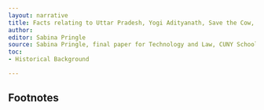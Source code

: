 ```yaml
---
layout: narrative
title: Facts relating to Uttar Pradesh, Yogi Adityanath, Save the Cow, and the B.J.P.
author:
editor: Sabina Pringle
source: Sabina Pringle, final paper for Technology and Law, CUNY School of Law, May 2023
toc:
- Historical Background

---
```


<!--## Historical Background

When the British left India in mid-August 1947, they split the territory into Pakistan (a Muslim territory to the northeast (in what is today Bangladesh), and in the west, in what is today Pakistan), and India. Those who had been seeking to have Britain leave India had varying views of what the country should look like: some wanted a secular country, free of colonial powers; others wanted protections for the large Muslim minority that had had some degree of protection under British control; others wished for a country based in religious and cultural majoritarianism – a country based in the Hindutva, or Hinduness, of its people. The period of India’s partition into Pakistan and India (“Partition”) saw communal violence, particularly between Hindus and Muslims.

One believer in Hindutva at the time of Partition was the head priest (The leader - or “Mahant” - of the Gorakhnath temple was Digvijay Nath)  of the Gorakhnath temple in Gorakhpur (in what is now Uttar Pradesh, India’s most populous state with over 240 million people). In fact, angered at what he saw as appeasement of Muslims in a secular government, he called on his followers to assassinate Mohandas “Mahatma” Gandhi on January 27, 1948, three days before a group of his followers completed the assassination.

In 1949, that same leader called on Hindus to place statues of Hindu gods in a mosque (the Babri Masjid) in Ayodhya, claiming that the mosque was an affront to Hinduism, having been built in the 16th Century CE at, what is according to that Hindu priest, the birthplace and holy site of King Rama, an incarnation of the god Vishnu that had lived in that area around 1000 BCE. Over the course of the next forty-three years, first that leader then his successor (Mahant Avaidyanath succeeded Digvijay Nath, leading the temple from 1969-2014), called for the destruction of the Babri Masjid, and the introduction of a temple honoring Rama. Both of the head priests of the Gorakhnath temple were also deeply involved in Indian politics, with the successor becoming a member of parliament in 1989, and joining the Bharatiya Janata Party (the “BJP,” perceived to be an anti-incumbent, Hindu-nationalist party) when running again to represent Gorakhpur in 1991.

After winning again in 1991, another push was made to destroy the Babri Masjid – a Hindu mob led by the head priest of the Gorakhnath temple destroyed the Mosque on December 6, 1992. Among the followers of the head priest who stood out for his devotion and charisma was a 20-year old who later came to be known as Yogi Adityanath. In 1994, at age 22, Yogi Adityanath was recognized as the chosen successor as the next head priest of the Gorakhnath temple. In 1998, at age 26, Yogi Adityanath was elected as the member of parliament representing Gorakhpur, running as a member of the BJP.

In 2002, Yogi Adityanath formed the Hindu Yuva Vahini (Hindu Youth Brigade). He calls for unity of those religions derived from Hinduism (including Sikhism, Buddhism, and Jainism), and rejection of “atrocities” committed against Hindus, particularly by those following foreign religions – mostly Muslims and Christians. The organization is best known for “reconverting” people from Islam/Christianity to Hinduism (“ghar wapsi”), preventing Hindu girls from being in relations with Muslim boys and potentially converting to Islam (“love jihad”), and the punishment of those who harm cows (“Save the Cow”). In 2007, Yogi Adityanath was arrested and spent 15 days in jail for inciting communal violence leading to two deaths; one of the cases arising from that violence was and has two on-going cases (the court system in India is slower than the court system in the United States).
In 2009, Yogi Adityanath reportedly stated that for each Hindu girl Muslims took (through conversion), his followers would take 100 Muslim girls. For each Hindu killed, his followers would kill 100 Muslims – “We will do whatever they do 100 fold, with interest.” In 2014, Yogi Adityanath gained greater fame, becoming the head priest of the Gorakhnath temple (a position he still holds) at the death of his “spiritual father,” the head priest before him. In February 2015, noting that Muslim mosques sat near Hindu holy sites, Yogi Adityanath said, “if that’s how it is, give us permission, we will install Gauri, Ganesh and Nandi [Hindu gods] in every mosque.” He went on to say, “this is the century of Hindutva, not just in India, but in the entire world,” calling for equal rights for Hindus.

Some noted that his statements were problematic in part because of his political party, the BJP, coming to power in 2014. For example, some Muslim groups in India asked that school children not have to perform Surya Namaskar (a morning stretch that is sometimes referred to as a Sun salutation) on June 21, 2015, because it could be construed as a prayer to Surya, the Sun god (It might be noted that the United Nations recognized an [“International Day of Yoga”](https://www.un.org/en/observances/yoga-day) at the request of Prime Minister Modi’s government in 2014). Yogi Adityanath argued that the Sun god gave his power to all, regardless of caste, creed, or religion – if they wished to not recognize the Sun, “they should drown themselves in the sea, or stay in some dark cell.”

---
-->

## Footnotes
